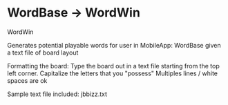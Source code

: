 WordBase -> WordWin
====================

WordWin 

Generates potential playable words for user in MobileApp: WordBase given a text file of board layout

Formatting the board:
	Type the board out in a text file starting from the top left corner.
	Capitalize the letters that you "possess"
	Multiples lines / white spaces are ok

Sample text file included: jbbizz.txt


